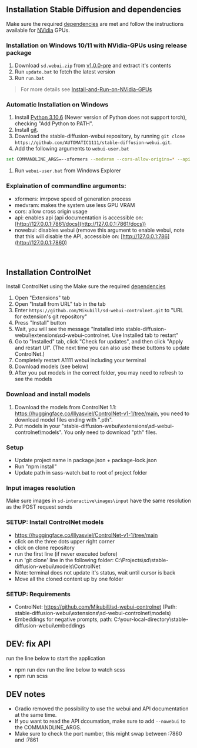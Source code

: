 ## Installation Stable Diffusion and dependencies
Make sure the required [dependencies](https://github.com/AUTOMATIC1111/stable-diffusion-webui/wiki/Dependencies) are met and follow the instructions available for [NVidia](https://github.com/AUTOMATIC1111/stable-diffusion-webui/wiki/Install-and-Run-on-NVidia-GPUs) GPUs.

### Installation on Windows 10/11 with NVidia-GPUs using release package
1. Download `sd.webui.zip` from [v1.0.0-pre](https://github.com/AUTOMATIC1111/stable-diffusion-webui/releases/tag/v1.0.0-pre) and extract it's contents
2. Run `update.bat` to fetch the latest version
3. Run `run.bat`
> For more details see [Install-and-Run-on-NVidia-GPUs](https://github.com/AUTOMATIC1111/stable-diffusion-webui/wiki/Install-and-Run-on-NVidia-GPUs)

### Automatic Installation on Windows
1. Install [Python 3.10.6](https://www.python.org/downloads/release/python-3106/) (Newer version of Python does not support torch), checking "Add Python to PATH".
2. Install [git](https://git-scm.com/download/win).
3. Download the stable-diffusion-webui repository, by running `git clone https://github.com/AUTOMATIC1111/stable-diffusion-webui.git`.
4. Add the following arguments to `webui-user.bat`
```bash
set COMMANDLINE_ARGS=--xformers --medvram --cors-allow-origins=* --api --nowebui
```
1. Run `webui-user.bat` from Windows Explorer

### Explaination of commandline arguments:
- xformers: imrpove speed of generation process
- medvram: makes the system use less GPU VRAM
- cors: allow cross origin usage
- api: enables api (api documentation is accessible on: [http://127.0.0.1:7861/docs](http://127.0.0.1:7861/docs))
- nowebui: disables webui (remove this argument to enable webui, note that this will disable the API, accessible on: [http://127.0.0.1:786](http://127.0.0.1:7860)

<br>

## Installation ControlNet
Install ControlNet using the Make sure the required [dependencies](https://github.com/AUTOMATIC1111/stable-diffusion-webui/wiki/Dependencies)

1. Open "Extensions" tab
2. Open "Install from URL" tab in the tab
3. Enter `https://github.com/Mikubill/sd-webui-controlnet.git` to "URL for extension's git repository"
4. Press "Install" button
5. Wait, you will see the message "Installed into stable-diffusion-webui\extensions\sd-webui-controlnet. Use Installed tab to restart"
6. Go to "Installed" tab, click "Check for updates", and then click "Apply and restart UI". (The next time you can also use these buttons to update ControlNet.)
7. Completely restart A1111 webui including your terminal
8. Download models (see below)
9. After you put models in the correct folder, you may need to refresh to see the models

### Download and install models
1. Download the models from ControlNet 1.1: https://huggingface.co/lllyasviel/ControlNet-v1-1/tree/main, you need to download model files ending with ".pth".
2. Put models in your "stable-diffusion-webui\extensions\sd-webui-controlnet\models". You only need to download "pth" files.










### Setup
 - Update project name in package.json + package-lock.json
 - Run "npm install"
 - Update path in sass-watch.bat to root of project folder

### Input images resolution
Make sure images in `sd-interactive\images\input` have the same resolution as the POST request sends

### SETUP: Install ControlNet models
- https://huggingface.co/lllyasviel/ControlNet-v1-1/tree/main
- click on the three dots upper right corner
- click on clone repository
- run the first line (if never executed before)
- run 'git clone' line in the following folder: C:\Projects\sd\stable-diffusion-webui\models\ControlNet
- Note: terminal does not update it's status, wait until cursor is back
- Move all the cloned content up by one folder

### SETUP: Requirements
- ControlNet: https://github.com/Mikubill/sd-webui-controlnet (Path: stable-diffusion-webui\extensions\sd-webui-controlnet\models)
- Embeddings for negative prompts, path: C:\your-local-directory\stable-diffusion-webui\embeddings

## DEV: fix API
run the line below to start the application
- npm run dev
run the line below to watch scss
- npm run scss

## DEV notes
- Gradio removed the possibility to use the webui and API documentation at the same time.
- If you want to read the API dcoumation, make sure to add `--nowebui` to the COMMANDLINE_ARGS. 
- Make sure to check the port number, this might swap between :7860 and :7861